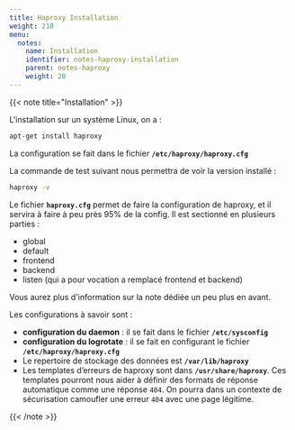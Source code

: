 ```yaml
---
title: Haproxy Installation
weight: 210
menu:
  notes:
    name: Installation
    identifier: notes-haproxy-installation
    parent: notes-haproxy
    weight: 20
---
```


<!-- Installation -->
{{< note title="Installation" >}}

L'installation sur un système Linux, on a :
```bash
apt-get install haproxy
```

La configuration se fait dans le fichier **`/etc/haproxy/haproxy.cfg`**

La commande de test suivant nous permettra de voir la version installé : 
```bash
haproxy -v
```

Le fichier **`haproxy.cfg`** permet de faire la configuration de haproxy, et il servira à faire à peu près 95% de la config. Il est sectionné en plusieurs parties :
- global
- default
- frontend
- backend
- listen (qui a pour vocation a remplacé frontend et backend)

Vous aurez plus d'information sur la note dédiée un peu plus en avant.

Les configurations à savoir sont :
- **configuration du daemon** : il se fait dans le fichier **`/etc/sysconfig`**
- **configuration du logrotate** : il se fait en configurant le fichier **`/etc/haproxy/haproxy.cfg`**
- Le repertoire de stockage des données est **`/var/lib/haproxy`**
- Les templates d’erreurs de haproxy sont dans **`/usr/share/haproxy`**. Ces templates pourront nous aider à définir des formats de réponse automatique comme une réponse `404`. On pourra dans un contexte de sécurisation camoufler une erreur `404` avec une page légitime.

{{< /note >}}